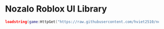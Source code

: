 # Nozalo Roblox UI Library

```lua
loadstring(game:HttpGet("https://raw.githubusercontent.com/hviet2510/nozalo/main/main.lua"))()

